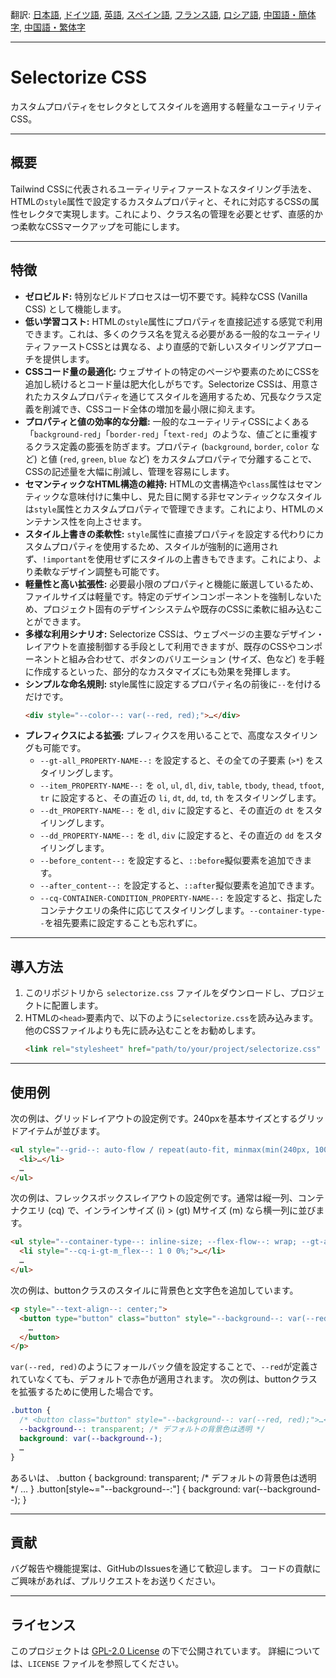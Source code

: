 翻訳: [日本語](README.md), [ドイツ語](README.de.md), [英語](README.en.md), [スペイン語](README.es.md), [フランス語](README.fr.md), [ロシア語](README.ru.md), [中国語・簡体字](README.zh-CN.md), [中国語・繁体字](README.zh-TW.md)

-----

# Selectorize CSS
カスタムプロパティをセレクタとしてスタイルを適用する軽量なユーティリティCSS。

-----

## 概要
Tailwind CSSに代表されるユーティリティファーストなスタイリング手法を、HTMLの`style`属性で設定するカスタムプロパティと、それに対応するCSSの属性セレクタで実現します。これにより、クラス名の管理を必要とせず、直感的かつ柔軟なCSSマークアップを可能にします。

-----

## 特徴
- **ゼロビルド:**
  特別なビルドプロセスは一切不要です。純粋なCSS (Vanilla CSS) として機能します。
- **低い学習コスト:**
  HTMLの`style`属性にプロパティを直接記述する感覚で利用できます。これは、多くのクラス名を覚える必要がある一般的なユーティリティファーストCSSとは異なる、より直感的で新しいスタイリングアプローチを提供します。
- **CSSコード量の最適化:**
  ウェブサイトの特定のページや要素のためにCSSを追加し続けるとコード量は肥大化しがちです。Selectorize CSSは、用意されたカスタムプロパティを通じてスタイルを適用するため、冗長なクラス定義を削減でき、CSSコード全体の増加を最小限に抑えます。
- **プロパティと値の効率的な分離:**
  一般的なユーティリティCSSによくある「`background-red`」「`border-red`」「`text-red`」のような、値ごとに重複するクラス定義の膨張を防ぎます。プロパティ (`background`, `border`, `color` など) と値 (`red`, `green`, `blue` など) をカスタムプロパティで分離することで、CSSの記述量を大幅に削減し、管理を容易にします。
- **セマンティックなHTML構造の維持:**
  HTMLの文書構造や`class`属性はセマンティックな意味付けに集中し、見た目に関する非セマンティックなスタイルは`style`属性とカスタムプロパティで管理できます。これにより、HTMLのメンテナンス性を向上させます。
- **スタイル上書きの柔軟性:**
  `style`属性に直接プロパティを設定する代わりにカスタムプロパティを使用するため、スタイルが強制的に適用されず、`!important`を使用せずにスタイルの上書きもできます。これにより、より柔軟なデザイン調整も可能です。
- **軽量性と高い拡張性:**
  必要最小限のプロパティと機能に厳選しているため、ファイルサイズは軽量です。特定のデザインコンポーネントを強制しないため、プロジェクト固有のデザインシステムや既存のCSSに柔軟に組み込むことができます。
- **多様な利用シナリオ:**
  Selectorize CSSは、ウェブページの主要なデザイン・レイアウトを直接制御する手段として利用できますが、既存のCSSやコンポーネントと組み合わせて、ボタンのバリエーション (サイズ、色など) を手軽に作成するといった、部分的なカスタマイズにも効果を発揮します。
- **シンプルな命名規則:**
  style属性に設定するプロパティ名の前後に`--`を付けるだけです。
  ```html
  <div style="--color--: var(--red, red);">…</div>
  ```
- **プレフィクスによる拡張:**
  プレフィクスを用いることで、高度なスタイリングも可能です。
  - `--gt-all_PROPERTY-NAME--:` を設定すると、その全ての子要素 (`>*`) をスタイリングします。
  - `--item_PROPERTY-NAME--:` を `ol`, `ul`, `dl`, `div`, `table`, `tbody`, `thead`, `tfoot`, `tr` に設定すると、その直近の `li`, `dt`, `dd`, `td`, `th` をスタイリングします。
  - `--dt_PROPERTY-NAME--:` を `dl`, `div` に設定すると、その直近の `dt` をスタイリングします。
  - `--dd_PROPERTY-NAME--:` を `dl`, `div` に設定すると、その直近の `dd` をスタイリングします。
  - `--before_content--:` を設定すると、`::before`擬似要素を追加できます。
  - `--after_content--:` を設定すると、`::after`擬似要素を追加できます。
  - `--cq-CONTAINER-CONDITION_PROPERTY-NAME--:` を設定すると、指定したコンテナクエリの条件に応じてスタイリングします。`--container-type--`を祖先要素に設定することも忘れずに。

-----

## 導入方法
1. このリポジトリから `selectorize.css` ファイルをダウンロードし、プロジェクトに配置します。
2. HTMLの`<head>`要素内で、以下のように`selectorize.css`を読み込みます。他のCSSファイルよりも先に読み込むことをお勧めします。
   ```html
   <link rel="stylesheet" href="path/to/your/project/selectorize.css" />
   ```

-----

## 使用例
次の例は、グリッドレイアウトの設定例です。240pxを基本サイズとするグリッドアイテムが並びます。
  ```html
  <ul style="--grid--: auto-flow / repeat(auto-fit, minmax(min(240px, 100%), 1fr)); --gap--: var(--space_medium, 1rem); --background--: var(--palest-gray, #e0e0e0); --item_padding--: var(--space_large, 2rem);">
    <li>…</li>
    …
  </ul>
  ```
次の例は、フレックスボックスレイアウトの設定例です。通常は縦一列、コンテナクエリ (cq) で、インラインサイズ (i) > (gt) Mサイズ (m) なら横一列に並びます。
  ```html
  <ul style="--container-type--: inline-size; --flex-flow--: wrap; --gt-all_flex--: 100%; --gap--: var(--space_medium, 1rem); --background--: var(--palest-gray, #e0e0e0); --item_padding--: var(--space_large, 2rem);">
    <li style="--cq-i-gt-m_flex--: 1 0 0%;">…</li>
    …
  </ul>
  ```
次の例は、buttonクラスのスタイルに背景色と文字色を追加しています。
  ```html
  <p style="--text-align--: center;">
    <button type="button" class="button" style="--background--: var(--red, red); --color--: var(--white, white);">
      …
    </button>
  </p>
  ```
`var(--red, red)`のようにフォールバック値を設定することで、`--red`が定義されていなくても、デフォルトで赤色が適用されます。
次の例は、buttonクラスを拡張するために使用した場合です。
  ```css
  .button {
    /* <button class="button" style="--background--: var(--red, red);">…</button> のように設定された場合、次の --background-- は上書きされます。 */
    --background--: transparent; /* デフォルトの背景色は透明 */
    background: var(--background--);
    …
  }
  ```
あるいは、
  .button {
    background: transparent; /* デフォルトの背景色は透明 */
    …
  }
  .button[style~="--background--:"] {
    background: var(--background--);
  }

-----

## 貢献
バグ報告や機能提案は、GitHubのIssuesを通じて歓迎します。
コードの貢献にご興味があれば、プルリクエストをお送りください。

-----

## ライセンス
このプロジェクトは [GPL-2.0 License](https://www.gnu.org/licenses/gpl-2.0.html) の下で公開されています。
詳細については、`LICENSE` ファイルを参照してください。
